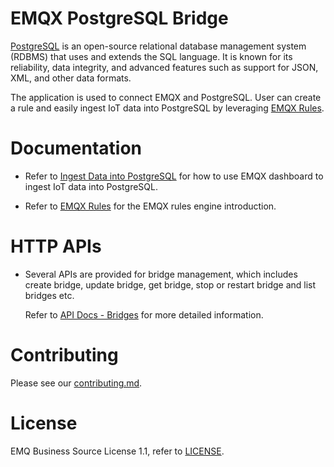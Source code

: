 # EMQX PostgreSQL Bridge

[PostgreSQL](https://www.postgresql.org/) is an open-source relational
database management system (RDBMS) that uses and extends the SQL language.
It is known for its reliability, data integrity, and advanced features such as
support for JSON, XML, and other data formats.

The application is used to connect EMQX and PostgreSQL.
User can create a rule and easily ingest IoT data into PostgreSQL by leveraging
[EMQX Rules](https://docs.emqx.com/en/enterprise/v5.0/data-integration/rules.html).


# Documentation

- Refer to [Ingest Data into PostgreSQL](https://docs.emqx.com/en/enterprise/v5.0/data-integration/data-bridge-pgsql.html)
  for how to use EMQX dashboard to ingest IoT data into PostgreSQL.

- Refer to [EMQX Rules](https://docs.emqx.com/en/enterprise/v5.0/data-integration/rules.html)
  for the EMQX rules engine introduction.


# HTTP APIs

- Several APIs are provided for bridge management, which includes create bridge,
  update bridge, get bridge, stop or restart bridge and list bridges etc.

  Refer to [API Docs - Bridges](https://docs.emqx.com/en/enterprise/v5.0/admin/api-docs.html#tag/Bridges)
  for more detailed information.


# Contributing

Please see our [contributing.md](../../CONTRIBUTING.md).


# License

EMQ Business Source License 1.1, refer to [LICENSE](BSL.txt).
